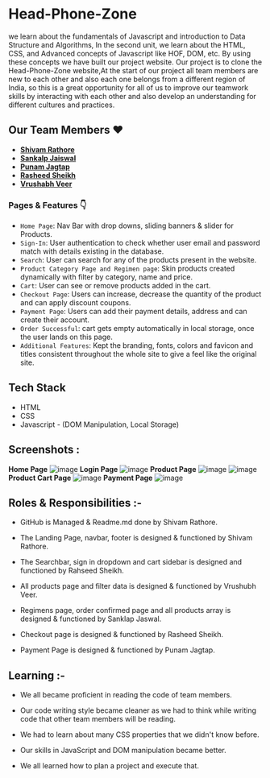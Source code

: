 # Head-Phone-Zone
we learn about the fundamentals of Javascript and introduction to Data Structure and Algorithms, In the second unit, we learn about the HTML, CSS, and Advanced concepts of Javascript like HOF, DOM, etc. By using these concepts we have built our project website. Our project is to clone the Head-Phone-Zone website,At the start of our project all team members are new to each other and also each one belongs from a different region of India, so this is a great opportunity for all of us to improve our teamwork skills by interacting with each other and also develop an understanding for different cultures and practices.
<br>
## Our Team Members ❤️

- **[Shivam Rathore](https://github.com/ShivamRathore07)**
- **[Sankalp Jaiswal](https://github.com/SankalpJaiswal)**
- **[Punam Jagtap](https://github.com/punam102)**
- **[Rasheed Sheikh](https://github.com/Rasheedsheikh)**
- **[Vrushabh Veer](https://github.com/VrushabhVeer)**

### Pages & Features 👇

- `Home Page`: Nav Bar with drop downs, sliding banners & slider for Products.
- `Sign-In`: User authentication to check whether user email and password match with details existing in the database.
- `Search`: User can search for any of the products present in the website.
- `Product Category Page and Regimen page`: Skin products created dynamically with filter by category, name and price.
- `Cart`: User can see or remove products added in the cart.
- `Checkout Page`: Users can increase, decrease the quantity of the product and can apply discount coupons.
- `Payment Page`: Users can add their payment details, address and can create their account.
- `Order Successful`: cart gets empty automatically in local storage, once the user lands on this page.
- `Additional Features`: Kept the branding, fonts, colors and favicon and titles consistent throughout the whole site to give a feel like the original site.

## Tech Stack

- HTML
- CSS
- Javascript - (DOM Manipulation, Local Storage)

## Screenshots :
 
**Home Page**
![image](https://user-images.githubusercontent.com/99672087/162577770-c11d295c-650e-473d-9869-552490e5e05f.png)
**Login Page** 
![image](https://user-images.githubusercontent.com/99672087/171995083-a29c22df-699d-447a-9119-657e687858a1.png)
**Product Page** 
![image](https://user-images.githubusercontent.com/99672087/171995018-63d33aec-3133-4a49-86ae-96202751179e.png)
![image](https://user-images.githubusercontent.com/99672087/171995068-ba9a7b6d-dcfb-4b47-a9b4-ad6134a15a3d.png)
**Product Cart Page**
![image](https://user-images.githubusercontent.com/99672087/171995307-48e77af6-1868-4865-ab76-2f38aeadcbfd.png)
**Payment Page**
![image](https://user-images.githubusercontent.com/99672087/171995350-935dbd27-1ef9-4246-a7b3-d753ffd51d6d.png)

## Roles & Responsibilities :-

- GitHub is Managed & Readme.md done by Shivam Rathore.

- The Landing Page, navbar, footer is designed & functioned by Shivam Rathore.

- The Searchbar, sign in dropdown and cart sidebar is designed and functioned by Rahseed Sheikh.

- All products page and filter data is designed & functioned by Vrushubh Veer.

- Regimens page, order confirmed page and all products array is designed & functioned by Sanklap Jaswal.

- Checkout page is designed & functioned by Rasheed Sheikh.

- Payment Page is designed & functioned by Punam Jagtap.

## Learning :-

- We all became proficient in reading the code of team members.

- Our code writing style became cleaner as we had to think while writing code that other team members will be reading.

- We had to learn about many CSS properties that we didn't know before.

- Our skills in JavaScript and DOM manipulation became better.

- We all learned how to plan a project and execute that.

 

